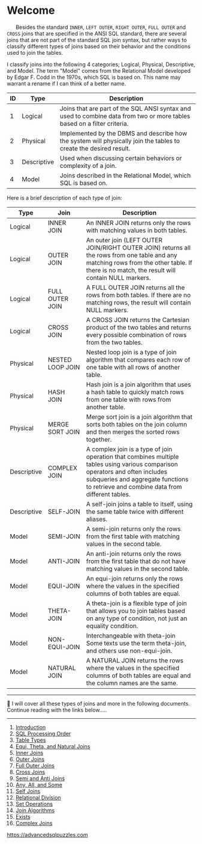# Welcome

&nbsp;&nbsp;&nbsp;&nbsp;&nbsp;&nbsp;Besides the standard `INNER`, `LEFT OUTER`, `RIGHT OUTER`, `FULL OUTER` and `CROSS` joins that are specified in the ANSI SQL standard, there are several joins that are not part of the standard SQL join syntax, but rather ways to classify different types of joins based on their behavior and the conditions used to join the tables.  

I classify joins into the following 4 categories; Logical, Physical, Descriptive, and Model.  The term "Model" comes from the Relational Model developed by Edgar F. Codd in the 1970s, which SQL is based on.  This name may warrant a rename if I can think of a better name.


| ID |     Type     |                                                           Description                                                          |
|----|--------------|--------------------------------------------------------------------------------------------------------------------------------|
|  1 |  Logical     |  Joins that are part of the SQL ANSI syntax and used to combine data from two or more tables based on a filter criteria.       | 
|  2 |  Physical    |  Implemented by the DBMS and describe how the system will physically join the tables to create the desired result.             |
|  3 |  Descriptive |  Used when discussing certain behaviors or complexity of a join.                                                               |
|  4 |  Model       |  Joins described in the Relational Model, which SQL is based on.                                                               |


Here is a brief description of each type of join:

|  Type         |       Join       |                                                                                                              Description                                                                                                              |
|---------------|------------------|---------------------------------------------------------------------------------------------------------------------------------------------------------------------------------------------------------------------------------------|
|  Logical      | INNER JOIN       |  An INNER JOIN returns only the rows with matching values in both tables.                                                                                                                                                        |
|  Logical      | OUTER JOIN       |  An outer join (LEFT OUTER JOIN/RIGHT OUTER JOIN) returns all the rows from one table and any matching rows from the other table. If there is no match, the result will contain NULL markers.                                         |
|  Logical      | FULL OUTER JOIN  |  A FULL OUTER JOIN returns all the rows from both tables.  If there are no matching rows, the result will contain NULL markers.                                                                                                  |
|  Logical      | CROSS JOIN       |  A CROSS JOIN returns the Cartesian product of the two tables and returns every possible combination of rows from the two tables.                                                                                             |
|  Physical     | NESTED LOOP JOIN |  Nested loop join is a type of join algorithm that compares each row of one table with all rows of another table.                                                                                                                 |
|  Physical     | HASH JOIN        |  Hash join is a join algorithm that uses a hash table to quickly match rows from one table with rows from another table.                                                                                                              |
|  Physical     | MERGE SORT JOIN  |  Merge sort join is a join algorithm that sorts both tables on the join column and then merges the sorted rows together.                                                                                                             |
|  Descriptive  | COMPLEX JOIN     |  A complex join is a type of join operation that combines multiple tables using various comparison operators and often includes subqueries and aggregate functions to retrieve and combine data from different tables.     |
|  Descriptive  | SELF-JOIN        |  A self-join joins a table to itself, using the same table twice with different aliases.                                                                                                                                    |
|  Model        | SEMI-JOIN        |  A semi-join returns only the rows from the first table with matching values in the second table.                                                                                                                                |
|  Model        | ANTI-JOIN        |  An anti-join returns only the rows from the first table that do not have matching values in the second table.                                                                                                                        |
|  Model        | EQUI-JOIN        |  An equi-join returns only the rows where the values in the specified columns of both tables are equal.                                                                                                                               |
|  Model        | THETA-JOIN       |  A theta-join is a flexible type of join that allows you to join tables based on any type of condition, not just an equality condition.                                                                                               |
|  Model        | NON-EQUI-JOIN    |  Interchangeable with theta-join  Some texts use the term theta-join, and others use non-equi-join.                                                                                                                                    |
|  Model        | NATURAL JOIN     |  A NATURAL JOIN returns the rows where the values in the specified columns of both tables are equal and the column names are the same.                                                                                               |

---------------------------------------------------------

:electric_plug: I will cover all these types of joins and more in the following documents.  Continue reading with the links below.....

---------------------------------------------------------

1. [Introduction](01%20-%20Introduction.md)
2. [SQL Processing Order](02%20-%20SQL%20Query%20Processing%20Order.md)
3. [Table Types](03%20-%20Table%20Types.md)
4. [Equi, Theta, and Natural Joins](04%20-%20Equi%2C%20Theta%2C%20and%20Natural%20Joins.md)
5. [Inner Joins](05%20-%20Inner%20Join.md)
6. [Outer Joins](06%20-%20Outer%20Joins.md)
7. [Full Outer Joins](07%20-%20Full%20Outer%20Join.md)
8. [Cross Joins](08%20-%20Cross%20Join.md)
9. [Semi and Anti Joins](09%20-%20Semi%20and%20Anti%20Joins.md)
10. [Any, All, and Some](10%20-%20Any%2C%20All%2C%20and%20Some.md)
11. [Self Joins](11%20-%20Self%20Join.md)
12. [Relational Division](12%20-%20Relational%20Division.md)
13. [Set Operations](13%20-%20Set%20Operations.md)
14. [Join Algorithms](14%20-%20Join%20Algorithms.md)
15. [Exists](15%20-%20Exists.md)
16. [Complex Joins](16%20-%20Complex%20Joins.md)

https://advancedsqlpuzzles.com
